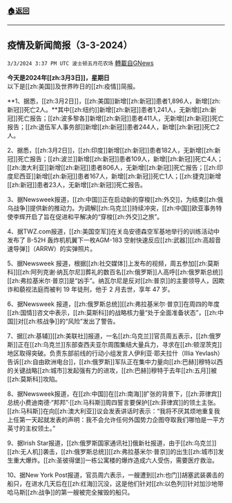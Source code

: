 ###  [:house:返回](README.md)
---


## 疫情及新闻简报（3-3-2024）
`3/3/2024 3:37 PM UTC 波士顿五月花农场` [轉載自GNews](https://gnews.org/articles/2361234)

**今天是2024年[[zh:3月3日]]，星期日**  
以下是[[zh:美国]]及世界昨日的[[zh:疫情]]简报。

**1、据悉，[[zh:3月2日]]，[[zh:美国]]新增[[zh:新冠]]患者1,896人，新增[[zh:新冠]]死亡2人。**其中[[zh:纽约]]新增[[zh:新冠]]患者1,241人，无新增[[zh:新冠]]死亡报告；[[zh:波多黎各]]新增[[zh:新冠]]患者411人，无新增[[zh:新冠]]死亡报告；[[zh:退伍军人事务部]]新增[[zh:新冠]]患者244人，新增[[zh:新冠]]死亡2人。

2、据悉，[[zh:3月2日]]，[[zh:印度]]新增[[zh:新冠]]患者182人，无新增[[zh:新冠]]死亡报告；[[zh:波兰]]新增[[zh:新冠]]患者109人，新增[[zh:新冠]]死亡4人；[[zh:澳大利亚]]新增[[zh:新冠]]患者806人，无新增[[zh:新冠]]死亡报告；[[zh:印度尼西亚]]新增[[zh:新冠]]患者167人，新增[[zh:新冠]]死亡1人；[[zh:捷克]]新增[[zh:新冠]]患者23人，无新增[[zh:新冠]]死亡报告。

3、据Newsweek报道，[[zh:中国]]正在启动新的穿梭[[zh:外交]]，为结束[[zh:俄乌战争]]提供新的推动力。为调解[[zh:乌克兰]]持续冲突，[[zh:中国]]欧亚事务特使李辉开启了旨在促进和平解决的“穿梭[[zh:外交]]之旅”。

4、据TWZ.com报道，[[zh:美国空军]]在关岛安德森空军基地举行的训练活动中发布了 B-52H 轰炸机机翼下一枚AGM-183 空射快速反应[[zh:武器]][[zh:高超音速导弹]]（ARRW）的实弹照片。

5、据Newsweek 报道，根据[[zh:社交媒体]]上发布的视频，周五参加[[zh:莫斯科]][[zh:阿列克谢·纳瓦尔尼]]葬礼的数百名[[zh:俄罗斯]]人高呼[[zh:俄罗斯总统]][[zh:弗拉基米尔·普京]]是“凶手”。纳瓦尔尼是反对[[zh:普京]]的主要领导人，因欺诈和藐视法庭而被判 19 年徒刑，他于 2 月去世，享年 47 岁。

6、据Newsweek 报道，[[zh:俄罗斯总统]][[zh:弗拉基米尔·普京]]在周四的年度[[zh:国情]]咨文中表示，[[zh:莫斯科]]的战略核力量“处于全面准备状态”，[[zh:中国]]对[[zh:核战争]]的“风险”发出了警告。

7、据[[zh:基辅]][[zh:美联社]]报道，一名[[zh:乌克兰]]官员周五表示，[[zh:俄罗斯]]正在[[zh:乌克兰]]东部查西夫亚尔周围集结大量兵力，寻求在[[zh:顿涅茨克]]地区取得突破。负责东部前线的行动小组发言人伊利亚·耶夫拉什（Illia Yevlash）告诉[[zh:自由欧洲电台]]，[[zh:俄罗斯]]军队正在集中力量向[[zh:巴赫]]穆特以西的关键战略[[zh:城市]]发起强有力的进攻，[[zh:巴赫]]穆特于去年[[zh:五月]]被[[zh:莫斯科]]攻陷。

8、据Newsweek报道，在[[zh:中国]]在[[zh:南海]]扩张的背景下，[[zh:菲律宾]]总统小费迪南德·“邦邦”·[[zh:马科斯]]周四誓言要保护[[zh:菲律宾]]的领土主张。[[zh:马科斯]]在向[[zh:澳大利亚]]议会发表讲话时表示：“我将不厌其烦地重复我上任第一天起就发表的声明：我不会允许任何外国势力企图夺取我们哪怕是一平方英寸的主权领土。”

9、据Irish Star报道，[[zh:俄罗斯国家通讯社]]俄新社报道，由于[[zh:乌克兰]][[zh:无人机]]袭击，[[zh:俄罗斯总统]][[zh:弗拉基米尔·普京]]的出生[[zh:城市]]发生重大爆炸。[[zh:圣彼得堡]]一栋公寓楼的爆炸造成六人受伤，需要医疗救治。

10、据New York Post报道，官员周六表示，一艘遭到[[zh:也门]]胡塞武装袭击的船只，在进水几天后在[[zh:红海]]沉没，这是他们针对[[zh:以色列]]针对加沙地带哈马斯[[zh:战争]]的第一艘被完全摧毁的船只。
